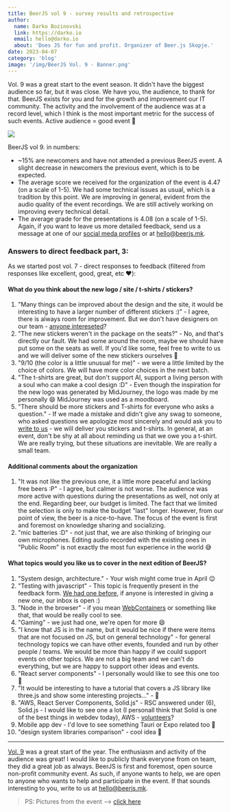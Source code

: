 ```yaml
---
title: BeerJS vol 9 - survey results and retrospective
author:
  name: Darko Bozinovski
  link: https://darko.io
  email: hello@darko.io
  about: 'Does JS for fun and profit. Organizer of Beer.js Skopje.'
date: 2023-04-07
category: 'blog'
image: '/img/BeerJS Vol. 9 - Banner.png'
---
```


Vol. 9 was a great start to the event season. It didn't have the biggest audience so far, but it was close. We have you,
the audience, to thank for that. BeerJS exists for you and for the growth and improvement our IT community. The activity
and the involvement of the audience was at a record level, which I think is the most important metric for the success of
such events. Active audience = good event 🍻

<img src="/img/BeerJS Vol. 9 - Banner.png" />

BeerJS vol 9. in numbers:

- ~15% are newcomers and have not attended a previous BeerJS event. A slight decrease in newcomers the previous event,
  which is to be expected.
- The average score we received for the organization of the event is 4.47 (on a scale of 1-5). We had some technical
  issues as usual, which is a tradition by this point. We are improving in general, evident from the audio quality of
  the event recordings. We are still actively working on improving every technical detail.
- The average grade for the presentations is 4.08 (on a scale of 1-5). Again, if you want to leave us more detailed
  feedback, send us a message at one of our [social meda profiles](/contact) or at
  [hello@beerjs.mk](mailto:hello@beerjs.mk).

### Answers to direct feedback part, 3:

As we started post vol. 7 - direct responses to feedback (filtered from responses like excellent, good, great, etc ❤️):

#### What do you think about the new logo / site / t-shirts / stickers?

1. "Many things can be improved about the design and the site, it would be interesting to have a larger number of
   different stickers :)" - I agree, there is always room for improvement. But we don't have designers on our team -
   [anyone intereseted](mailto:hello@beerjs.mk)?
2. "The new stickers weren't in the package on the seats?" - No, and that's directly our fault. We had some around the
   room, maybe we should have put some on the seats as well. If you'd like some, feel free to write to us and we will
   deliver some of the new stickers ourselves 🍻
3. "9/10 (the color is a little unusual for me)" - we were a little limited by the choice of colors. We will have more
   color choices in the next batch.
4. "The t-shirts are great, but don't support AI, support a living person with a soul who can make a cool design :D" -
   Even though the inspiration for the new logo was generated by MidJourney, the logo was made by me personally 😄
   MidJourney was used as a moodboard.
5. "There should be more stickers and T-shirts for everyone who asks a question." - If we made a mistake and didn't give
   any swag to someone, who asked questions we apologize most sincerely and would ask you to [write to us](/contact) -
   we will deliver you stickers and t-shirts. In general, at an event, don't be shy at all about reminding us that we
   owe you a t-shirt. We are really trying, but these situations are inevitable. We are really a small team.

#### Additional comments about the organization

1. "It was not like the previous one, it a little more peaceful and lacking free beers :P" - I agree, but calmer is not
   worse. The audience was more active with questions during the presentations as well, not only at the end. Regarding
   beer, our budget is limited. The fact that we limited the selection is only to make the budget "last" longer.
   However, from our point of view, the beer is a nice-to-have. The focus of the event is first and foremost on
   knowledge sharing and socializing.
2. "mic batteries :D" - not just that, we are also thinking of bringing our own microphones. Editing audio recorded with
   the existing ones in "Public Room" is not exactly the most fun experience in the world 😅

#### What topics would you like us to cover in the next edition of BeerJS?

1. "System design, architecture." - Your wish might come true in April 😉
2. "Testing with javascript" - This topic is frequently present in the feedback form.
   [We had one before](https://www.youtube.com/watch?v=adqTokroK5A), if anyone is interested in giving a new one, our
   inbox is open :)
3. "Node in the browser" - if you mean [WebContainers](https://webcontainers.io) or something like that, that would be
   really cool to see.
4. "Gaming" - we just had one, we're open for more 😄
5. "I know that JS is in the name, but it would be nice if there were items that are not focused on JS, but on general
   technology" - for general technology topics we can have other events, founded and run by other people / teams. We
   would be more than happy if we could support events on other topics. We are not a big team and we can't do
   everything, but we are happy to support other ideas and events.
6. "React server components" - I personally would like to see this one too 🍻
7. "It would be interesting to have a tutorial that covers a JS library like three.js and show some interesting
   projects..." - 🍻
8. "AWS, React Server Components, Solid.js" - RSC answered under (6), Solid.js - I would like to see one a lot (I
   personall think that Solid is one of the best things in webdev today), AWS - [volunteers](mailto:hello@beerjs.mk)?
9. Mobile app dev - I'd love to see something Tauri or Expo related too 🍻
10. "design system libraries comparison" - cool idea 🍻

---

[Vol. 9](/events/vol-9) was a great start of the year. The enthusiasm and activity of the audience was great! I would
like to publicly thank everyone from on team, they did a great job as always. BeerJS is first and foremost, open source
non-profit community event. As such, if anyone wants to help, we are open to anyone who wants to help and participate in
the event. If that sounds interesting to you, write to us at [hello@beerjs.mk](mailto:hello@beerjs.mk).

> PS: Pictures from the event --> [click here](https://photos.app.goo.gl/GKNTxwtRct3Y4nQf9)
